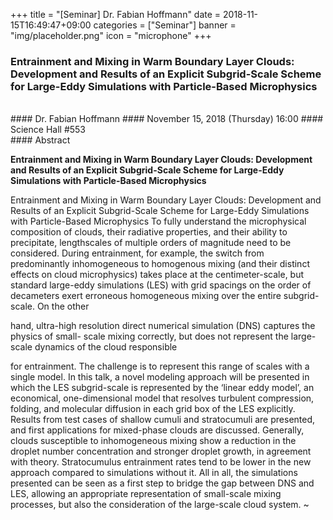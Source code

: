 +++
title = "[Seminar] Dr. Fabian Hoffmann"
date = 2018-11-15T16:49:47+09:00
categories = ["Seminar"]
banner = "img/placeholder.png"
icon = "microphone"
+++
###  Entrainment and Mixing in Warm Boundary Layer Clouds: Development and Results of an Explicit Subgrid-Scale Scheme for Large-Eddy Simulations with Particle-Based Microphysics

<br>
#### Dr. Fabian Hoffmann
#### November 15, 2018 (Thursday) 16:00
#### Science Hall #553
<br>
#### Abstract

**Entrainment and Mixing in Warm Boundary Layer Clouds: Development and Results of an Explicit Subgrid-Scale Scheme for Large-Eddy Simulations with Particle-Based Microphysics**

Entrainment and Mixing in Warm Boundary Layer Clouds: Development and Results of an
Explicit Subgrid-Scale Scheme for Large-Eddy Simulations with Particle-Based Microphysics
To fully understand the microphysical composition of clouds, their radiative properties, and
their ability to precipitate, lengthscales of multiple orders of magnitude need to be considered.
During entrainment, for example, the switch from predominantly inhomogeneous to
homogenous mixing (and their distinct effects on cloud microphysics) takes place at the
centimeter-scale, but standard large-eddy simulations (LES) with grid spacings on the order of
decameters exert erroneous homogeneous mixing over the entire subgrid-scale. On the other

hand, ultra-high resolution direct numerical simulation (DNS) captures the physics of small-
scale mixing correctly, but does not represent the large-scale dynamics of the cloud responsible

for entrainment. The challenge is to represent this range of scales with a single model.
In this talk, a novel modeling approach will be presented in which the LES subgrid-scale is
represented by the ‘linear eddy model’, an economical, one-dimensional model that resolves
turbulent compression, folding, and molecular diffusion in each grid box of the LES explicitly.
Results from test cases of shallow cumuli and stratocumuli are presented, and first applications
for mixed-phase clouds are discussed. Generally, clouds susceptible to inhomogeneous mixing
show a reduction in the droplet number concentration and stronger droplet growth, in
agreement with theory. Stratocumulus entrainment rates tend to be lower in the new approach
compared to simulations without it.
All in all, the simulations presented can be seen as a first step to bridge the gap between DNS
and LES, allowing an appropriate representation of small-scale mixing processes, but also the
consideration of the large-scale cloud system.
~

